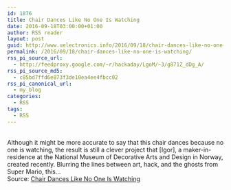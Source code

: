 ```yaml
---
id: 1876
title: Chair Dances Like No One Is Watching
date: 2016-09-18T03:00:00+01:00
author: RSS reader
layout: post
guid: http://www.uelectronics.info/2016/09/18/chair-dances-like-no-one-is-watching/
permalink: /2016/09/18/chair-dances-like-no-one-is-watching/
rss_pi_source_url:
  - http://feedproxy.google.com/~r/hackaday/LgoM/~3/g871Z_dDg_A/
rss_pi_source_md5:
  - c85bd7ffd6e873f3de10ea4ee4fbcc02
rss_pi_canonical_url:
  - my_blog
categories:
  - RSS
tags:
  - RSS
---
```

&#013;  
Although it might be more accurate to say that this chair dances because no one is watching, the result is still a clever project that [Igor], a maker-in-residence at the National Museum of Decorative Arts and Design in Norway, created recently. Blurring the lines between art, hack, and the ghosts from Super Mario, this…&#013;  
Source: <a href="http://feedproxy.google.com/~r/hackaday/LgoM/~3/g871Z_dDg_A/" target="_blank">Chair Dances Like No One Is Watching</a>